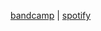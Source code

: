 [bandcamp](https://gimllama.bandcamp.com)
| [spotify](https://open.spotify.com/artist/2dgcjWOQIshDvep6S2djXD?si=6fe58efc028f4c9a)
